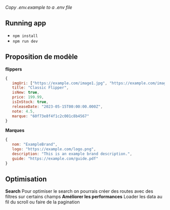 _Copy .env.example to a .env file_
  
## Running app

-  `npm install`
-  `npm run dev`

## Proposition de modèle
**flippers**
 ```js   
 {
    imgUri: ["https://example.com/image1.jpg", "https://example.com/image2.jpg"],
    title: "Classic Flipper",
    isNew: true,
    price: 199.99,
    isInStock: true,
    releaseDate: "2023-05-15T00:00:00.000Z",
    note: 4.5,
    marque: "60f73e8f4f1c2c001c8b4567"
}
```
**Marques**
 ```js  
 {
    nom: "ExampleBrand",
    logo: "https://example.com/logo.png",
    description: "This is an example brand description.",
    guide: "https://example.com/guide.pdf"
}
```

## Optimisation
**Search**
	Pour optimiser le search on pourrais créer des routes avec des filtres sur certains champs
**Améliorer les performances**
	Loader les data au fil du scroll ou faire de la pagination